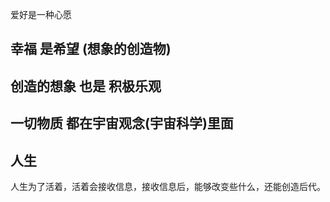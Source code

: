 爱好是一种心愿

## 幸福 是希望 (想象的创造物)


## 创造的想象 也是  积极乐观
## 一切物质 都在宇宙观念(宇宙科学)里面

## 人生
人生为了活着，活着会接收信息，接收信息后，能够改变些什么，还能创造后代。


